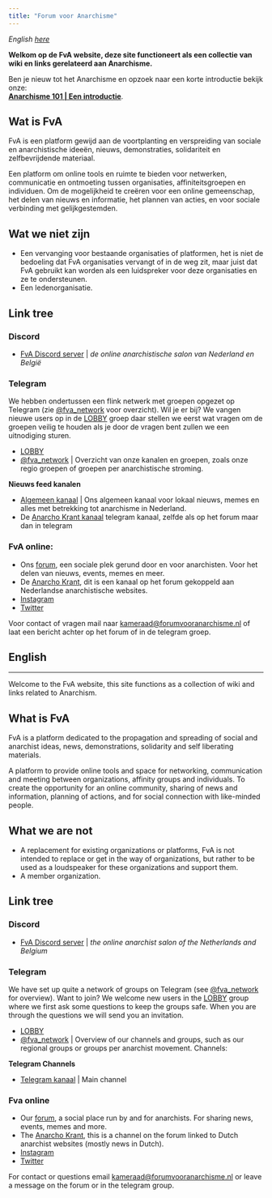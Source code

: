 ```yaml
---
title: "Forum voor Anarchisme"
---
```


_English [here](#english)_

**Welkom op de FvA website, deze site functioneert als een collectie van wiki en links gerelateerd aan Anarchisme.**


Ben je nieuw tot het Anarchisme en opzoek naar een korte introductie bekijk onze:    
**[Anarchisme 101 | Een introductie](/wiki/anarchisme-101)**.

## Wat is FvA

FvA is een platform gewijd aan de voortplanting en verspreiding van sociale en anarchistische ideeën, nieuws, demonstraties, solidariteit en zelfbevrijdende materiaal.

Een platform om online tools en ruimte te bieden voor netwerken, communicatie en ontmoeting tussen organisaties, affiniteitsgroepen en individuen. Om de mogelijkheid te creëren voor een online gemeenschap, het delen van nieuws en informatie, het plannen van acties, en voor sociale verbinding met gelijkgestemden.

## Wat we niet zijn

- Een vervanging voor bestaande organisaties of platformen, het is niet de bedoeling dat FvA organisaties vervangt of in de weg zit, maar juist dat FvA gebruikt kan worden als een luidspreker voor deze organisaties en ze te ondersteunen.
- Een ledenorganisatie.

## Link tree

### Discord

- [FvA Discord server](https://discord.com/invite/RQeqanBZye) | *de online anarchistische salon van Nederland en België*

### Telegram

We hebben ondertussen een flink netwerk met groepen opgezet op Telegram (zie [@fva_network](https://t.me/fva_network) voor overzicht). Wil je er bij? We vangen nieuwe users op in de [LOBBY](https://t.me/joinchat/sU1zC1uv_8s0ODRk) groep daar stellen we eerst wat vragen om de groepen veilig te houden als je door de vragen bent zullen we een uitnodiging sturen.

- [LOBBY](https://t.me/joinchat/sU1zC1uv_8s0ODRk)
- [@fva_network](https://t.me/fva_network) | Overzicht van onze kanalen en groepen, zoals onze regio groepen of groepen per anarchistische stroming.

**Nieuws feed kanalen**
- [Algemeen kanaal](https://t.me/forumvooranarchisme) | Ons algemeen kanaal voor lokaal nieuws, memes en alles met betrekking tot anarchisme in Nederland.
- De [Anarcho Krant kanaal](https://t.me/anarcho_krant) telegram kanaal, zelfde als op het forum maar dan in telegram

### FvA online:

- Ons [forum](https://forum.forumvooranarchisme.nl), een sociale plek gerund door en voor anarchisten. Voor het delen van nieuws, events, memes en meer.
- De [Anarcho Krant](https://forum.forumvooranarchisme.nl/c/anarcho_krant), dit is een kanaal op het forum gekoppeld aan Nederlandse anarchistische websites.
- [Instagram](https://www.instagram.com/forumvooranarchisme/)
- [Twitter](https://twitter.com/AforumVoor)

Voor contact of vragen mail naar kameraad@forumvooranarchisme.nl of laat een bericht achter op het forum of in de telegram groep.

## English
---

Welcome to the FvA website, this site functions as a collection of wiki and links related to Anarchism.

## What is FvA

FvA is a platform dedicated to the propagation and spreading of social and anarchist ideas, news, demonstrations, solidarity and self liberating materials.

A platform to provide online tools and space for networking, communication and meeting between organizations, affinity groups and individuals. To create the opportunity for an online community, sharing of news and information, planning of actions, and for social connection with like-minded people.

## What we are not

- A replacement for existing organizations or platforms, FvA is not intended to replace or get in the way of organizations, but rather to be used as a loudspeaker for these organizations and support them.
- A member organization.

## Link tree

### Discord

- [FvA Discord server](https://discord.com/invite/RQeqanBZye) | *the online anarchist salon of the Netherlands and Belgium*
### Telegram

We have set up quite a network of groups on Telegram (see [@fva_network](https://t.me/fva_network) for overview). Want to join? We welcome new users in the [LOBBY](https://t.me/joinchat/sU1zC1uv_8s0ODRk) group where we first ask some questions to keep the groups safe. When you are through the questions we will send you an invitation.

- [LOBBY](https://t.me/joinchat/sU1zC1uv_8s0ODRk)
- [@fva_network](https://t.me/fva_network) | Overview of our channels and groups, such as our regional groups or groups per anarchist movement.
Channels:

**Telegram Channels**
- [Telegram kanaal](https://t.me/forumvooranarchisme) | Main channel
### Fva online

- Our [forum](https://forum.forumvooranarchisme.nl), a social place run by and for anarchists. For sharing news, events, memes and more.
- The [Anarcho Krant](https://forum.forumvooranarchisme.nl/c/anarcho_krant), this is a channel on the forum linked to Dutch anarchist websites (mostly news in Dutch).
- [Instagram](https://www.instagram.com/forumvooranarchisme/)
- [Twitter](https://twitter.com/AforumVoor)

For contact or questions email kameraad@forumvooranarchisme.nl or leave a message on the forum or in the telegram group.
